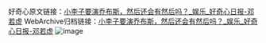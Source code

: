 好奇心原文链接：[小李子要演乔布斯，然后还会有然后吗？_娱乐_好奇心日报-邓若虚](https://www.qdaily.com/articles/71.html)
WebArchive归档链接：[小李子要演乔布斯，然后还会有然后吗？_娱乐_好奇心日报-邓若虚](http://web.archive.org/web/20190623145118/https://www.qdaily.com/articles/71.html)
![image](http://ww3.sinaimg.cn/large/007d5XDply1g3v3x8ppw4j30u02rx7wh)